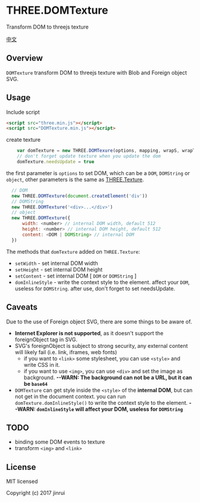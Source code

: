 # THREE.DOMTexture
Transform DOM to threejs texture

[中文](README_CN.md)
## Overview
```DOMTexture``` transform DOM to threejs texture with Blob and Foreign object SVG.
## Usage
Include script
```html
<script src="three.min.js"></script>
<script src="DOMTexture.min.js"></script>
```
create texture
```javascript
    var domTexture = new THREE.DOMTexure(options, mapping, wrapS, wrapT, magFilter, minFilter, format, type, anisotropy)
    // don't forget update texture when you update the dom
    domTexture.needsUpdate = true
```
the first parameter is ```options``` to set DOM, which can be a ```DOM```, ```DOMString``` or ```object```, other parameters is the same as [THREE.Texture](https://threejs.org/docs/index.html#api/textures/Texture).
```javascript
  // DOM
  new THREE.DOMTexture(document.createElement('div'))
  // DOMString
  new THREE.DOMTexture('<div>...</div>')
  // object
  new THREE.DOMTexture({
      width: <number> // internal DOM width, default 512
      height: <number> // internal DOM height, default 512
      content: <DOM | DOMString> // internal DOM
  })
```

The methods that ```domTexture``` added on ```THREE.Texture```:
* ```setWidth``` - set internal DOM width
* ```setHeight``` - set internal DOM height
* ```setContent``` -  set internal DOM [ ```DOM``` or ```DOMString``` ]
* ```domInlineStyle``` - write the context style to the element. affect your ```DOM```, useless for ```DOMString```.
after use, don't forget to set needsUpdate.

## Caveats
Due to the use of Foreign object SVG, there are some things to be aware of.
* __Internet Explorer is not supported__, as it doesn't support the foreignObject tag in SVG.
* SVG's foreignObject is subject to strong security, any external content will likely fail (i.e. link, iframes, web fonts)
    - if you want to ```<link>``` some stylesheet, you can use ```<style>``` and write CSS in it.
    - if you want to use ```<img>```, you can use ```<div>``` and set the image as background. __--WARN: The background can not be a URL, but it can be ```base64```__
* ```DOMTexture``` can get style inside the ```<style>``` of the __internal DOM__, but can not get in the document context. you can run ```domTexture.domInlineStyle()``` to write the context style to the element. __--WARN: ```domInlineStyle``` will affect your DOM, useless for ```DOMString```__

## TODO
* binding some DOM events to texture
* transform ```<img>``` and ```<link>```

## License
MIT licensed

Copyright (c) 2017 jinrui
